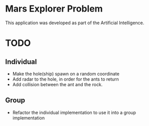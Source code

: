 # Mars Explorer Problem

This application was developed as part of the Artificial Intelligence.

# TODO

## Individual

- Make the hole(ship) spawn on a random coordinate
- Add radar to the hole, in order for the ants to return
- Add collision between the ant and the rock.


## Group

- Refactor the individual implementation to use it into a group implementation
